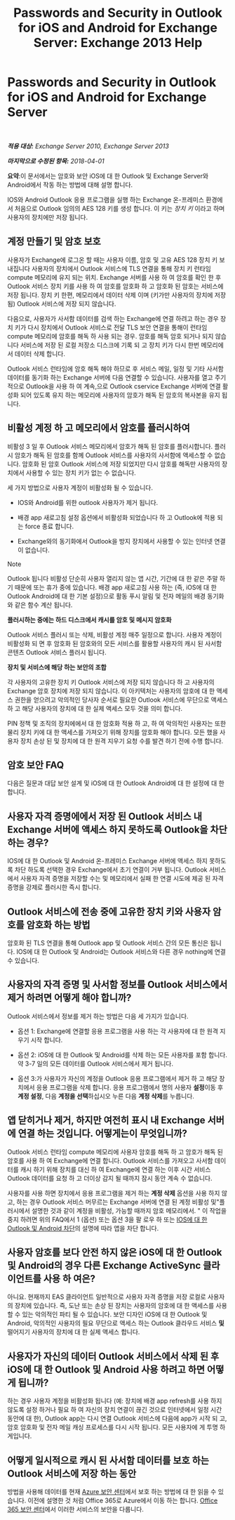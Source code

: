 ﻿---
title: 'Passwords and Security in Outlook for iOS and Android for Exchange Server: Exchange 2013 Help'
TOCTitle: Passwords and Security in Outlook for iOS and Android for Exchange Server
ms:assetid: e5565beb-7ef3-47c4-8daf-6d8f1d22dceb
ms:mtpsurl: https://technet.microsoft.com/ko-kr/library/Mt465750(v=EXCHG.150)
ms:contentKeyID: 70076242
ms.date: 05/22/2018
mtps_version: v=EXCHG.150
ms.translationtype: MT
---

# Passwords and Security in Outlook for iOS and Android for Exchange Server

 

_**적용 대상:** Exchange Server 2010, Exchange Server 2013_

_**마지막으로 수정된 항목:** 2018-04-01_

**요약**:이 문서에서는 암호와 보안 iOS에 대 한 Outlook 및 Exchange Server와 Android에서 작동 하는 방법에 대해 설명 합니다.

IOS와 Android Outlook 응용 프로그램을 실행 하는 Exchange 온-프레미스 환경에서 처음으로 Outlook 임의의 AES 128 키를 생성 합니다. 이 키는 *장치 키* 이라고 하며 사용자의 장치에만 저장 됩니다.

## 계정 만들기 및 암호 보호

사용자가 Exchange에 로그온 할 때는 사용자 이름, 암호 및 고유 AES 128 장치 키 보내집니다 사용자의 장치에서 Outlook 서비스에 TLS 연결을 통해 장치 키 런타임 compute 메모리에 유지 되는 위치. Exchange 서버를 사용 하 여 암호를 확인 한 후 Outlook 서비스 장치 키를 사용 하 여 암호를 암호화 하 고 암호화 된 암호는 서비스에 저장 됩니다. 장치 키 한편, 메모리에서 데이터 삭제 이며 (키가만 사용자의 장치에 저장 됨) Outlook 서비스에 저장 되지 않습니다.

다음으로, 사용자가 사서함 데이터를 검색 하는 Exchange에 연결 하려고 하는 경우 장치 키가 다시 장치에서 Outlook 서비스로 전달 TLS 보안 연결을 통해이 런타임 compute 메모리에 암호를 해독 하 사용 되는 경우. 암호를 해독 암호 되거나 되지 않습니다 서비스에 저장 된 로컬 저장소 디스크에 기록 되 고 장치 키가 다시 한번 메모리에서 데이터 삭제 합니다.

Outlook 서비스 런타임에 암호 해독 해야 하므로 후 서비스 메일, 일정 및 기타 사서함 데이터를 동기화 하는 Exchange 서버에 다음 연결할 수 있습니다. 사용자를 열고 주기적으로 Outlook을 사용 하 여 계속,으로 Outlook cservice Exchange 서버에 연결 활성화 되어 있도록 유지 하는 메모리에 사용자의 암호가 해독 된 암호의 복사본을 유지 됩니다.

## 비활성 계정 하 고 메모리에서 암호를 플러시하여

비활성 3 일 후 Outlook 서비스 메모리에서 암호가 해독 된 암호를 플러시합니다. 플러시 암호가 해독 된 암호를 함께 Outlook 서비스를 사용자의 사서함에 액세스할 수 없습니다. 암호화 된 암호 Outlook 서비스에 저장 되었지만 다시 암호를 해독만 사용자의 장치에서 사용할 수 있는 장치 키가 없는 수 없습니다.

세 가지 방법으로 사용자 계정이 비활성화 될 수 있습니다.

  - IOS와 Android를 위한 outlook 사용자가 제거 됩니다.

  - 배경 app 새로고침 설정 옵션에서 비활성화 되었습니다 하 고 Outlook에 적용 되는 force 종료 합니다.

  - Exchange와의 동기화에서 Outlook을 방지 장치에서 사용할 수 있는 인터넷 연결이 없습니다.


> [!NOTE]
> Outlook 됩니다 비활성 단순히 사용자 열리지 않는 앱 시간, 기간에 대 한 같은 주말 하기 때문에 또는 휴가 중에 있습니다. 배경 app 새로고침 사용 하는 (즉, iOS에 대 한 Outlook Android에 대 한 기본 설정)으로 활동 푸시 알림 및 전자 메일의 배경 동기화와 같은 함수 계산 됩니다.



**플러시하는 중에는 하드 디스크에서 캐시를 암호 및 메시지 암호화**

Outlook 서비스 플러시 또는 삭제, 비활성 계정 매주 일정으로 합니다. 사용자 계정이 비활성화 되 면 후 암호화 된 암호와의 모든 서비스를 활용할 사용자의 캐시 된 사서함 콘텐츠 Outlook 서비스 플러시 됩니다.

**장치 및 서비스에 해당 하는 보안의 조합**

각 사용자의 고유한 장치 키 Outlook 서비스에 저장 되지 않습니다 하 고 사용자의 Exchange 암호 장치에 저장 되지 않습니다. 이 아키텍처는 사용자의 암호에 대 한 액세스 권한을 얻으려고 악의적인 당사자 순서로 필요한 Outlook 서비스에 무단으로 액세스 하 고 해당 사용자의 장치에 대 한 실제 액세스 모두 것을 의미 합니다.

PIN 정책 및 조직의 장치에에서 대 한 암호화 적용 하 고, 하 여 악의적인 사용자는 또한 물리 장치 키에 대 한 액세스를 가져오기 위해 장치를 암호화 해야 합니다. 모든 했을 사용자 장치 손상 된 및 장치에 대 한 원격 지우기 요청 수를 발견 하기 전에 수행 합니다.

## 암호 보안 FAQ

다음은 질문과 대답 보안 설계 및 iOS에 대 한 Outlook Android에 대 한 설정에 대 한 합니다.

## 사용자 자격 증명에에서 저장 된 Outlook 서비스 내 Exchange 서버에 액세스 하지 못하도록 Outlook을 차단 하는 경우?

IOS에 대 한 Outlook 및 Android 온-프레미스 Exchange 서버에 액세스 하지 못하도록 차단 하도록 선택한 경우 Exchange에서 초기 연결이 거부 됩니다. Outlook 서비스에서 사용자 자격 증명을 저장할 수는 및 메모리에서 실패 한 연결 시도에 제공 된 자격 증명을 강제로 플러시한 즉시 합니다.

## Outlook 서비스에 전송 중에 고유한 장치 키와 사용자 암호를 암호화 하는 방법

암호화 된 TLS 연결을 통해 Outlook app 및 Outlook 서비스 간의 모든 통신은 됩니다. IOS에 대 한 Outlook 및 Android는 Outlook 서비스와 다른 경우 nothing에 연결 수 있습니다.

## 사용자의 자격 증명 및 사서함 정보를 Outlook 서비스에서 제거 하려면 어떻게 해야 합니까?

Outlook 서비스에서 정보를 제거 하는 방법은 다음 세 가지가 있습니다.

  - 옵션 1: Exchange에 연결할 응용 프로그램을 사용 하는 각 사용자에 대 한 원격 지우기 시작 합니다.

  - 옵션 2: iOS에 대 한 Outlook 및 Android를 삭제 하는 모든 사용자를 포함 합니다. 약 3-7 일의 모든 데이터를 Outlook 서비스에서 제거 됩니다.

  - 옵션 3:가 사용자가 자신의 계정을 Outlook 응용 프로그램에서 제거 하 고 해당 장치에서 응용 프로그램을 삭제 합니다. 응용 프로그램에서 명의 사용자 **설정**이동 후 **계정 설정**, 다음 **계정을 선택**하십시오 누른 다음 **계정 삭제**를 누릅니다.

## 앱 닫히거나 제거, 하지만 여전히 표시 내 Exchange 서버에 연결 하는 것입니다. 어떻게는이 무엇입니까?

Outlook 서비스 런타임 compute 메모리에 사용자 암호를 해독 하 고 암호가 해독 된 암호를 사용 하 여 Exchange에 연결 합니다. Outlook 서비스를 가져오고 사서함 데이터를 캐시 하기 위해 장치를 대신 하 여 Exchange에 연결 하는 이후 시간 서비스 Outlook 데이터를 요청 하 고 더이상 감지 될 때까지 잠시 동안 계속 수 없습니다.

사용자를 사용 하면 장치에서 응용 프로그램을 제거 하는 **계정 삭제** 옵션을 사용 하지 않고, 하는 경우 Outlook 서비스 머무르는 Exchange 서버에 연결 된 계정 비활성 및"플러시에서 설명한 것과 같이 계정을 비활성, 가능할 때까지 암호 메모리에서. " 이 작업을 중지 하려면 위의 FAQ에서 1 (옵션) 또는 옵션 3을 팔 로우 하 또는 [IOS에 대 한 Outlook 및 Android 차단](https://technet.microsoft.com/ko-kr/library/mt759239\(v=exchg.150\))의 설명에 따라 앱을 차단 합니다.

## 사용자 암호를 보다 안전 하지 않은 iOS에 대 한 Outlook 및 Android의 경우 다른 Exchange ActiveSync 클라이언트를 사용 하 여은?

아니요. 현재까지 EAS 클라이언트 일반적으로 사용자 자격 증명을 저장 로컬로 사용자의 장치에 있습니다. 즉, 도난 또는 손상 된 장치는 사용자의 암호에 대 한 액세스를 사용할 수 있는 악의적인 파티 될 수 있습니다. 보안 디자인 iOS에 대 한 Outlook 및 Android, 악의적인 사용자의 필요 무단으로 액세스 하는 Outlook 클라우드 서비스 **및** 떨어지기 사용자의 장치에 대 한 실제 액세스 합니다.

## 사용자가 자신의 데이터 Outlook 서비스에서 삭제 된 후 iOS에 대 한 Outlook 및 Android 사용 하려고 하면 어떻게 됩니까?

하는 경우 사용자 계정을 비활성화 됩니다 (예: 장치에 배경 app refresh를 사용 하지 않도록 설정 하거나 필요 하 여 자신의 장치 연결이 끊긴 것으로 인터넷에서 일정 시간 동안에 대 한), Outlook app는 다시 연결 Outlook 서비스에 다음에 app가 시작 되 고, 암호 암호화 및 전자 메일 캐싱 프로세스를 다시 시작 됩니다. 모든 사용자에 게 투명 하 게입니다.

## 어떻게 일시적으로 캐시 된 사서함 데이터를 보호 하는 Outlook 서비스에 저장 하는 동안

방법을 사용해 데이터를 현재 [Azure 보안 센터](https://azure.microsoft.com/support/trust-center/)에서 보호 하는 방법에 대 한 읽을 수 있습니다. 이전에 설명한 것 처럼 Office 365로 Azure에서 이동 하는 합니다. [Office 365 보안 센터](https://go.microsoft.com/fwlink/p/?linkid=525776)에서 이러한 서비스의 보안을 다룹니다.

